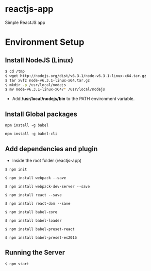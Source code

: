 # reactjs-app
Simple ReactJS app

# Environment Setup

## Install NodeJS (Linux)

```sh
$ cd /tmp
$ wget http://nodejs.org/dist/v6.3.1/node-v6.3.1-linux-x64.tar.gz
$ tar xvfz node-v6.3.1-linux-x64.tar.gz
$ mkdir -p /usr/local/nodejs
$ mv node-v6.3.1-linux-x64/* /usr/local/nodejs
```
* Add **/usr/local/nodejs/bin** to the PATH environment variable.

## Install Global packages
```
npm install -g babel
```

```
npm install -g babel-cli
```

## Add dependencies and plugin

* Inside the root folder (reactjs-app)
```
$ npm init
```
```
$ npm install webpack --save
```
```
$ npm install webpack-dev-server --save
```
```
$ npm install react --save
```
```
$ npm install react-dom --save
```
```
$ npm install babel-core
```
```
$ npm install babel-loader
```
```
$ npm install babel-preset-react
```
```
$ npm install babel-preset-es2016
```

## Running the Server

```
$ npm start
```
